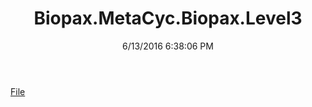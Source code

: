 ﻿---
title: Biopax.MetaCyc.Biopax.Level3
date: 6/13/2016 6:38:06 PM
---

[File](T-Biopax.MetaCyc.Biopax.Level3.File.html)
